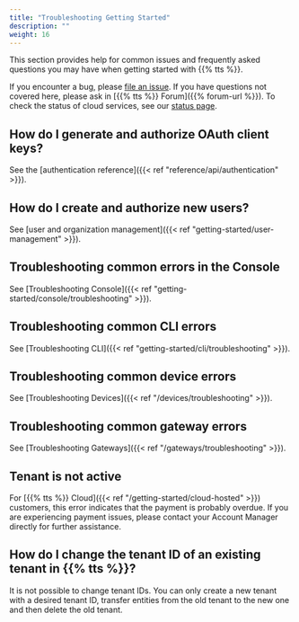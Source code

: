 ```yaml
---
title: "Troubleshooting Getting Started"
description: ""
weight: 16
---
```


This section provides help for common issues and frequently asked questions you may have when getting started with {{% tts %}}. 

<!--more-->

If you encounter a bug, please [file an issue](https://github.com/TheThingsNetwork/lorawan-stack/issues/new/choose). If you have questions not covered here, please ask in [{{% tts %}} Forum]({{% forum-url %}}). To check the status of cloud services, see our [status page](https://status.thethings.industries/).

## How do I generate and authorize OAuth client keys?

See the [authentication reference]({{< ref "reference/api/authentication" >}}).

## How do I create and authorize new users?

See [user and organization management]({{< ref "getting-started/user-management" >}}).

## Troubleshooting common errors in the Console

See [Troubleshooting Console]({{< ref "getting-started/console/troubleshooting" >}}).

## Troubleshooting common CLI errors

See [Troubleshooting CLI]({{< ref "getting-started/cli/troubleshooting" >}}).

## Troubleshooting common device errors

See [Troubleshooting Devices]({{< ref "/devices/troubleshooting" >}}).

## Troubleshooting common gateway errors

See [Troubleshooting Gateways]({{< ref "/gateways/troubleshooting" >}}).

## Tenant is not active

For [{{% tts %}} Cloud]({{< ref "/getting-started/cloud-hosted" >}}) customers, this error indicates that the payment is probably overdue. If you are experiencing payment issues, please contact your Account Manager directly for further assistance.

## How do I change the tenant ID of an existing tenant in {{% tts %}}?

It is not possible to change tenant IDs. You can only create a new tenant with a desired tenant ID, transfer entities from the old tenant to the new one and then delete the old tenant.
